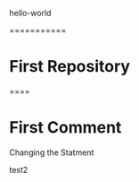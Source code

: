 hello-world

===========

First Repository
====
====

First Comment
=======

Changing the Statment

test2
